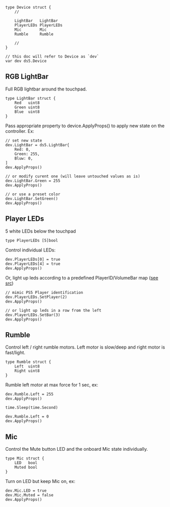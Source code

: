 
    type Device struct {
        //

        LightBar   LightBar
        PlayerLEDs PlayerLEDs
        Mic        Mic
        Rumble     Rumble

        //
    }

    // this doc will refer to Device as `dev`
    var dev ds5.Device

## RGB LightBar
Full RGB lightbar around the touchpad.

    type LightBar struct {
        Red   uint8
        Green uint8
        Blue  uint8
    }

Pass appropriate property to device.ApplyProps() to apply new state on the controller. Ex:

    // set new state
    dev.LightBar = ds5.LightBar{
        Red: 0,
        Green: 255,
        Bluw: 0,
    ]
    dev.ApplyProps()

    // or modify curent one (will leave untouched values as is)
    dev.LightBar.Green = 255
    dev.ApplyProps()

    // or use a preset color
    dev.LightBar.SetGreen()
    dev.ApplyProps()

## Player LEDs
5 white LEDs below the touchpad

    type PlayerLEDs [5]bool

Control individual LEDs:

    dev.PlayerLEDs[0] = true
    dev.PlayerLEDs[4] = true
    dev.ApplyProps()

Or, light up leds according to a predefined PlayerID/VolumeBar map ([see src](https://github.com/frifox/ds5/blob/master/device_leds.go))

    // mimic PS5 Player identification 
    dev.PlayerLEDs.SetPlayer(2)
    dev.ApplyProps()

    // or light up leds in a row from the left
    dev.PlayerLEDs.SetBar(3)
    dev.ApplyProps()

## Rumble

Control left / right rumble motors. Left motor is slow/deep and right motor is fast/light.

    type Rumble struct {
        Left  uint8
        Right uint8
    }

Rumble left motor at max force for 1 sec, ex:

    dev.Rumble.Left = 255
    dev.ApplyProps()

    time.Sleep(time.Second)

    dev.Rumble.Left = 0
    dev.ApplyProps()

## Mic

Control the Mute button LED and the onboard Mic state individually.

    type Mic struct {
        LED   bool
        Muted bool
    }

Turn on LED but keep Mic on, ex:

    dev.Mic.LED = true
    dev.Mic.Muted = false
    dev.ApplyProps()
